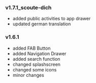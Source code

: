 ### v1.7.1_scoute-dich

- added public activities to app drawer
- updated german translation


### v1.6.1

- added FAB Button
- added Navigation Drawer
- added search function
- changed splashscreen
- changed some icons
- minor changes
